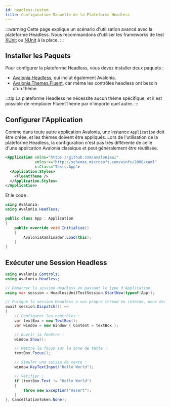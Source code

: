 ```yaml
---
id: headless-custom
title: Configuration Manuelle de la Plateforme Headless
---
```


:::warning
Cette page explique un scénario d'utilisation avancé avec la plateforme Headless.
Nous recommandons d'utiliser les frameworks de test [XUnit](headless-xunit.md) ou [NUnit](headless-nunit.md) à la place.
:::

## Installer les Paquets

Pour configurer la plateforme Headless, vous devez installer deux paquets :
- [Avalonia.Headless](https://www.nuget.org/packages/Avalonia.Headless), qui inclut également Avalonia.
- [Avalonia.Themes.Fluent](https://www.nuget.org/packages/Avalonia.Themes.Fluent), car même les contrôles headless ont besoin d'un thème.

:::tip
La plateforme Headless ne nécessite aucun thème spécifique, et il est possible de remplacer FluentTheme par n'importe quel autre.
:::

## Configurer l'Application

Comme dans toute autre application Avalonia, une instance `Application` doit être créée, et les thèmes doivent être appliqués. Lors de l'utilisation de la plateforme Headless, la configuration n'est pas très différente de celle d'une application Avalonia classique et peut généralement être réutilisée.

```xml title=App.axaml
<Application xmlns="https://github.com/avaloniaui"
             xmlns:x="http://schemas.microsoft.com/winfx/2006/xaml"
             x:Class="Tests.App">
  <Application.Styles>
    <FluentTheme />
  </Application.Styles>
</Application>
```

Et le code :

```csharp title=App.axaml.cs
using Avalonia;
using Avalonia.Headless;

public class App : Application
{
    public override void Initialize()
    {
        AvaloniaXamlLoader.Load(this);
    }
}
```

## Exécuter une Session Headless

```csharp title=Program.cs
using Avalonia.Controls;
using Avalonia.Headless;

// Démarrer la session Headless en passant le type d'Application.
using var session = HeadlessUnitTestSession.StartNew(typeof(App));

// Puisque la session Headless a son propre thread en interne, nous devons y dispatcher les actions :
await session.Dispatch(() =>
{
    // Configurer les contrôles :
    var textBox = new TextBox();
    var window = new Window { Content = textBox };

    // Ouvrir la fenêtre :
    window.Show();

    // Mettre le focus sur la zone de texte :
    textBox.Focus();

    // Simuler une saisie de texte :
    window.KeyTextInput("Hello World");

    // Vérifier :
    if (textBox.Text != "Hello World")
    {
        throw new Exception("Assert");
    }
}, CancellationToken.None);
```